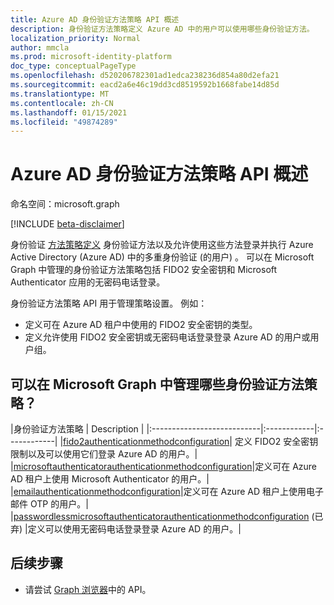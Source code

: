 ```yaml
---
title: Azure AD 身份验证方法策略 API 概述
description: 身份验证方法策略定义 Azure AD 中的用户可以使用哪些身份验证方法。
localization_priority: Normal
author: mmcla
ms.prod: microsoft-identity-platform
doc_type: conceptualPageType
ms.openlocfilehash: d520206782301ad1edca238236d854a80d2efa21
ms.sourcegitcommit: eacd2a6e46c19dd3cd8519592b1668fabe14d85d
ms.translationtype: MT
ms.contentlocale: zh-CN
ms.lasthandoff: 01/15/2021
ms.locfileid: "49874289"
---
```

# <a name="azure-ad-authentication-methods-policies-api-overview"></a>Azure AD 身份验证方法策略 API 概述

命名空间：microsoft.graph

[!INCLUDE [beta-disclaimer](../../includes/beta-disclaimer.md)]

身份验证 [方法策略定义](/azure/active-directory/authentication/concept-authentication-methods) 身份验证方法以及允许使用这些方法登录并执行 Azure Active Directory (Azure AD) 中的多重身份验证 (的用户) 。 可以在 Microsoft Graph 中管理的身份验证方法策略包括 FIDO2 安全密钥和 Microsoft Authenticator 应用的无密码电话登录。

身份验证方法策略 API 用于管理策略设置。 例如：

* 定义可在 Azure AD 租户中使用的 FIDO2 安全密钥的类型。
* 定义允许使用 FIDO2 安全密钥或无密码电话登录登录 Azure AD 的用户或用户组。

## <a name="what-authentication-methods-policies-can-be-managed-in-microsoft-graph"></a>可以在 Microsoft Graph 中管理哪些身份验证方法策略？

|身份验证方法策略       | Description |
|:---------------------------|:------------|:------------|
|[fido2authenticationmethodconfiguration](fido2authenticationmethodconfiguration.md)| 定义 FIDO2 安全密钥限制以及可以使用它们登录 Azure AD 的用户。|
|[microsoftauthenticatorauthenticationmethodconfiguration](microsoftauthenticatorauthenticationmethodconfiguration.md)|定义可在 Azure AD 租户上使用 Microsoft Authenticator 的用户。|
|[emailauthenticationmethodconfiguration](emailauthenticationmethodconfiguration.md)|定义可在 Azure AD 租户上使用电子邮件 OTP 的用户。|
|[passwordlessmicrosoftauthenticatorauthenticationmethodconfiguration](passwordlessmicrosoftauthenticatorauthenticationmethodconfiguration.md) (已弃) |定义可以使用无密码电话登录登录 Azure AD 的用户。|

## <a name="next-steps"></a>后续步骤

* 请尝试 [Graph 浏览器](https://developer.microsoft.com/graph/graph-explorer)中的 API。
